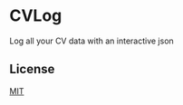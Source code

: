 # CVLog
Log all your CV data with an interactive json

## License
[MIT](https://choosealicense.com/licenses/mit/)
